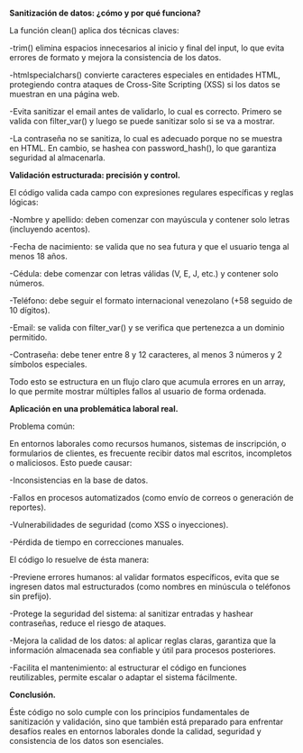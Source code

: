 **Sanitización de datos: ¿cómo y por qué funciona?**

La función clean() aplica dos técnicas claves:

-trim() elimina espacios innecesarios al inicio y final del input, lo que evita errores de formato y mejora la consistencia de los datos.

-htmlspecialchars() convierte caracteres especiales en entidades HTML, protegiendo contra ataques de Cross-Site Scripting (XSS) si los datos se muestran en una página web.

-Evita sanitizar el email antes de validarlo, lo cual es correcto. Primero se valida con filter_var() y luego se puede sanitizar solo si se va a mostrar.

-La contraseña no se sanitiza, lo cual es adecuado porque no se muestra en HTML. En cambio, se hashea con password_hash(), lo que garantiza seguridad al almacenarla.

**Validación estructurada: precisión y control.**

El código valida cada campo con expresiones regulares específicas y reglas lógicas:

-Nombre y apellido: deben comenzar con mayúscula y contener solo letras (incluyendo acentos).

-Fecha de nacimiento: se valida que no sea futura y que el usuario tenga al menos 18 años.

-Cédula: debe comenzar con letras válidas (V, E, J, etc.) y contener solo números.

-Teléfono: debe seguir el formato internacional venezolano (+58 seguido de 10 dígitos).

-Email: se valida con filter_var() y se verifica que pertenezca a un dominio permitido.

-Contraseña: debe tener entre 8 y 12 caracteres, al menos 3 números y 2 símbolos especiales.

Todo esto se estructura en un flujo claro que acumula errores en un array, lo que permite mostrar múltiples fallos al usuario de forma ordenada.

**Aplicación en una problemática laboral real.**

Problema común:

En entornos laborales como recursos humanos, sistemas de inscripción, o formularios de clientes, es frecuente recibir datos mal escritos, incompletos o maliciosos. Esto puede causar:

-Inconsistencias en la base de datos.

-Fallos en procesos automatizados (como envío de correos o generación de reportes).

-Vulnerabilidades de seguridad (como XSS o inyecciones).

-Pérdida de tiempo en correcciones manuales.

El código lo resuelve de ésta manera:

-Previene errores humanos: al validar formatos específicos, evita que se ingresen datos mal estructurados (como nombres en minúscula o teléfonos sin prefijo).

-Protege la seguridad del sistema: al sanitizar entradas y hashear contraseñas, reduce el riesgo de ataques.

-Mejora la calidad de los datos: al aplicar reglas claras, garantiza que la información almacenada sea confiable y útil para procesos posteriores.

-Facilita el mantenimiento: al estructurar el código en funciones reutilizables, permite escalar o adaptar el sistema fácilmente.

**Conclusión.**

Éste código no solo cumple con los principios fundamentales de sanitización y validación, sino que también está preparado para enfrentar desafíos reales en entornos laborales donde la calidad, seguridad y consistencia de los datos son esenciales.

